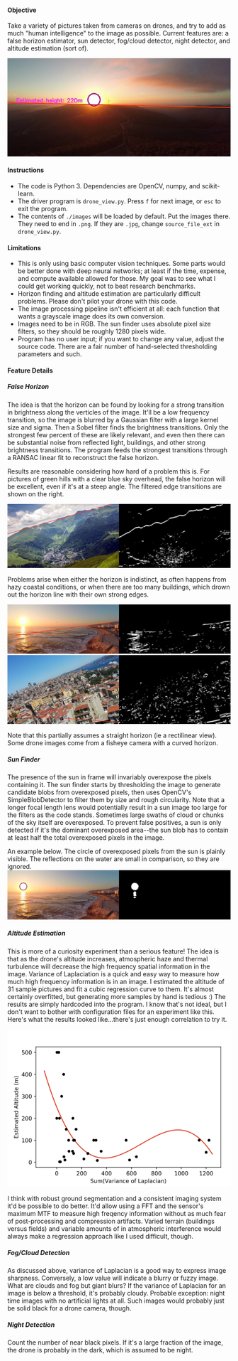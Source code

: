 #### Objective

Take a variety of pictures taken from cameras on drones, and try to add as much "human intelligence" to the image as possible. Current features are: a false horizon estimator, sun detector, fog/cloud detector, night detector, and altitude estimation (sort of).

![success](figures/successful.jpg)

#### Instructions

* The code is Python 3. Dependencies are OpenCV, numpy, and scikit-learn.
* The driver program is ``drone_view.py``. Press ``f`` for next image, or ``esc`` to exit the program.
* The contents of ``./images`` will be loaded by default. Put the images there. They need to end in ``.png``. If they are ``.jpg``, change ``source_file_ext`` in ``drone_view.py``.


#### Limitations

* This is only using basic computer vision techniques. Some parts would be better done with deep neural networks; at least if the time, expense, and compute available allowed for those. My goal was to see what I could get working quickly, not to beat research benchmarks.
* Horizon finding and altitude estimation are particularly difficult problems. Please don't pilot your drone with this code.
* The image processing pipeline isn't efficient at all: each function that wants a grayscale image does its own conversion.
* Images need to be in RGB. The sun finder uses absolute pixel size filters, so they should be roughly 1280 pixels wide.
* Program has no user input; if you want to change any value, adjust the source code. There are a fair number of hand-selected thresholding parameters and such.

#### Feature Details

##### False Horizon

The idea is that the horizon can be found by looking for a strong transition in brightness along the verticles of the image. It'll be a low frequency transition, so the image is blurred by a Gaussian filter with a large kernel size and sigma. Then a Sobel filter finds the brightness transitions. Only the strongest few percent of these are likely relevant, and even then there can be substantial noise from reflected light, buildings, and other strong brightness transitions. The program feeds the strongest transitions through a RANSAC linear fit to reconstruct the false horizon.

Results are reasonable considering how hard of a problem this is. For pictures of green hills with a clear blue sky overhead, the false horizon will be excellent, even if it's at a steep angle. The filtered edge transitions are shown on the right.

![successful horizon](figures/horiz_hard_success.jpg)

 Problems arise when either the horizon is indistinct, as often happens from hazy coastal conditions, or when there are too many buildings, which drown out the horizon line with their own strong edges.

![ocean horizon failure](figures/horiz_ocean_failure.jpg)
![building horizon failure](figures/horiz_building_failure.jpg)

Note that this partially assumes a straight horizon (ie a rectilinear view). Some drone images come from a fisheye camera with a curved horizon.

##### Sun Finder
The presence of the sun in frame will invariably overexpose the pixels containing it. The sun finder starts by thresholding the image to generate candidate blobs from overexposed pixels, then uses OpenCV's SimpleBlobDetector to filter them by size and rough circularity. Note that a longer focal length lens would potentially result in a sun image too large for the filters as the code stands. Sometimes large swaths of cloud or chunks of the sky itself are overexposed. To prevent false positives, a sun is only detected if it's the dominant overexposed area--the sun blob has to contain at least half the total overexposed pixels in the image.

An example below. The circle of overexposed pixels from the sun is plainly visible. The reflections on the water are small in comparison, so they are ignored.
![ocean horizon failure](figures/sun_success.jpg)

##### Altitude Estimation
This is more of a curiosity experiment than a serious feature! The idea is that as the drone's altitude increases, atmospheric haze and thermal turbulence will decrease the high frequency spatial information in the image. Variance of Laplaciation is a quick and easy way to measure how much high frequency information is in an image.  I estimated the altitude of 31 sample pictures and fit a cubic regression curve to them. It's almost certainly overfitted, but generating more samples by hand is tedious :) The results are simply hardcoded into the program. I know that's not ideal, but I don't want to bother with configuration files for an experiment like this. Here's what the results looked like...there's just enough correlation to try it.

![altitude regression](figures/altitude_regression.png)

I think with robust ground segmentation and a consistent imaging system it'd be possible to do better. It'd allow using a FFT and the sensor's maximum MTF to measure high freqency information without as much fear of post-processing and compression artifacts. Varied terrain (buildings versus fields) and variable amounts of in atmospheric interference would always make a regression approach like I used difficult, though.

##### Fog/Cloud Detection
As discussed above, variance of Laplacian is a good way to express image sharpness. Conversely, a low value will indicate a blurry or fuzzy image. What are clouds and fog but giant blurs? If the variance of Laplacian for an image is below a threshold, it's probably cloudy. Probable exception: night time images with no artificial lights at all. Such images would probably just be solid black for a drone camera, though.

##### Night Detection
Count the number of near black pixels. If it's a large fraction of the image, the drone is probably in the dark, which is assumed to be night.
